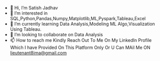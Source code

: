 - 👋 Hi, I’m Satish Jadhav
- 👀 I’m interested in SQL,Python,Pandas,Numpy,Matplotlib,ML,Pyspark,Tableau,Excel
- 🌱 I’m currently learning Data Analysis,Modeling ML Algo,Visualization Using Tableau.
- 💞️ I’m looking to collaborate on Data Analysis
- 📫 How to reach me Kindly Reach Out To Me On My LinkedIn Profile Which I have Provided On This Platform Only Or U Can MAil Me ON lieutenant8ima@gmail.com

<!---
lieutenant8ima/lieutenant8ima is a ✨ special ✨ repository because its `README.md` (this file) appears on your GitHub profile.
You can click the Preview link to take a look at your changes.
--->
